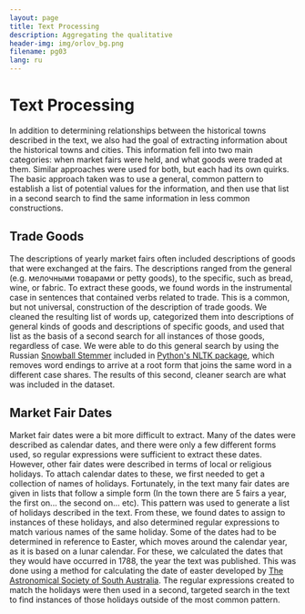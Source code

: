 ```yaml
---
layout: page
title: Text Processing
description: Aggregating the qualitative
header-img: img/orlov_bg.png
filename: pg03
lang: ru
---
```


Text Processing
===============
In addition to determining relationships between the historical towns described in the text, we also had the goal of extracting information about the historical towns and cities. This information fell into two main categories: when market fairs were held, and what goods were traded at them. Similar approaches were used for both, but each had its own quirks. The basic approach taken was to use a general, common pattern to establish a list of potential values for the information, and then use that list in a second search to find the same information in less common constructions.

Trade Goods
-----------
The descriptions of yearly market fairs often included descriptions of goods that were exchanged at the fairs. The descriptions ranged from the general (e.g. мелочными товарами or petty goods), to the specific, such as bread, wine, or fabric. To extract these goods, we found words in the instrumental case in sentences that contained verbs related to trade. This is a common, but not universal, construction of the description of trade goods. We cleaned the resulting list of words up, categorized them into descriptions of general kinds of goods and descriptions of specific goods, and used that list as the basis of a second search for all instances of those goods, regardless of case. We were able to do this general search by using the Russian [Snowball Stemmer](http://snowball.tartarus.org/) included in [Python's NLTK package](http://www.nltk.org/), which removes word endings to arrive at a root form that joins the same word in a different case shares. The results of this second, cleaner search are what was included in the dataset.

Market Fair Dates
-----------------
Market fair dates were a bit more difficult to extract. Many of the dates were described as calendar dates, and there were only a few different forms used, so regular expressions were sufficient to extract these dates. However, other fair dates were described in terms of local or religious holidays. To attach calendar dates to these, we first needed to get a collection of names of holidays. Fortunately, in the text many fair dates are given in lists that follow a simple form (In the town there are 5 fairs a year, the first on... the second on... etc). This pattern was used to generate a list of holidays described in the text. From these, we found dates to assign to instances of these holidays, and also determined regular expressions to match various names of the same holiday. Some of the dates had to be determined in reference to Easter, which moves around the calendar year, as it is based on a lunar calendar. For these, we calculated the dates that they would have occurred in 1788, the year the text was published. This was done using a method for calculating the date of easter developed by [The Astronomical Society of South Australia](https://www.assa.org.au/edm). The regular expressions created to match the holidays were then used in a second, targeted search in the text to find instances of those holidays outside of the most common pattern.
